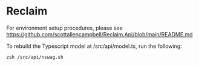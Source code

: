 # Reclaim

For environment setup procedures, please see https://github.com/scottallencampbell/Reclaim.Api/blob/main/README.md

To rebuild the Typescript model at /src/api/model.ts, run the following:

```
zsh /src/api/nswag.sh
```
